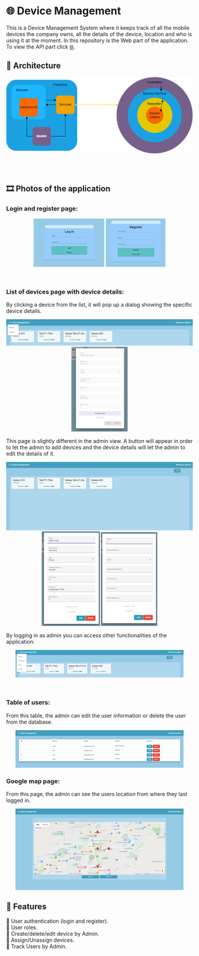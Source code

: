 # 🌐 Device Management 
 This is a Device Management System where it keeps track of all the mobile devices the company owns, all the details of the device, location and who is using it at the moment. In this repository is the Web part of the application. To view the API part click [🌐](https://github.com/Vlad-Gheorghita/Device-Management-Api).
## 🔧 Architecture

<p align="center">
  <img src="https://github.com/Vlad-Gheorghita/Photos/blob/master/Device%20Management/Device%20Management%20Architecture.png">
</p><br><br>

## 🎞️ Photos of the application

### Login and register page:
<p align="center">
  <img src="https://github.com/Vlad-Gheorghita/Photos/blob/master/Device%20Management/login.jpg" style="width: 38%">
  <img src="https://github.com/Vlad-Gheorghita/Photos/blob/master/Device%20Management/register.jpg" style="width: 32%">
</p>

<br>

### List of devices page with device details: <br>
By clicking a device from the list, it will pop up a dialog showing the specific device details.
<p align="center">
  <img src="https://github.com/Vlad-Gheorghita/Photos/blob/master/Device%20Management/Devices%20User%20View.jpg" style="">
  <br>
  <img src="https://github.com/Vlad-Gheorghita/Photos/blob/master/Device%20Management/Device%20Details%20User%20View.jpg" style="width: 30%">
  <br>
</p>

This page is slightly different in the admin view. A button will appear in order to let the admin to add devices and the device details will let the admin to edit the details of it.
<p align="center">
  <img src="https://github.com/Vlad-Gheorghita/Photos/blob/master/Device%20Management/Devices%20from%20Admin%20View.jpg" style="">
  <br>
  <img src="https://github.com/Vlad-Gheorghita/Photos/blob/master/Device%20Management/Device%20Details%20Admin%20View.jpg" style="width: 31%">
  <img src="https://github.com/Vlad-Gheorghita/Photos/blob/master/Device%20Management/Device%20Add%20Admin.jpg" style="width: 30%">
</p> 

By logging in as admin you can access other functionalities of the application:
<p align="center">
   <img src="https://github.com/Vlad-Gheorghita/Photos/blob/master/Device%20Management/Menu%20Admin%20View.jpg" style="width: 90%">
</p>
<br>

### Table of users:
From this table, the admin can edit the user information or delete the user from the database.
<br>

<p align="center">
   <img src="https://github.com/Vlad-Gheorghita/Photos/blob/master/Device%20Management/Users-Table.jpg" style="width: 90%">
</p>

### Google map page:
From this page, the admin can see the users location from where they last logged in.

<p align="center">
   <img src="https://github.com/Vlad-Gheorghita/Photos/blob/master/Device%20Management/Track-Users.jpg" style="width: 90%">
</p>




## :page_with_curl: Features

🔹 User authentication (login and register).<br>
🔹 User roles.<br>
🔹 Create/delete/edit device by Admin.<br>
🔹 Assign/Unassign devices.<br>
🔹 Track Users by Admin.<br>
<br>
